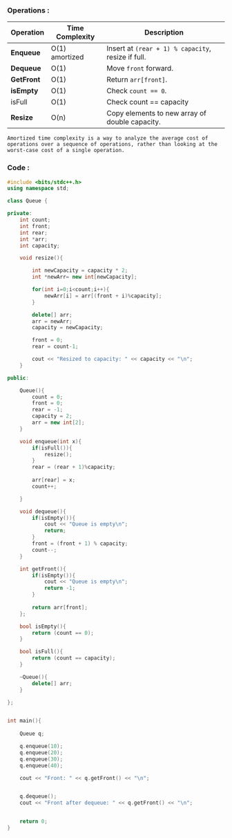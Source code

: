 ### Operations :

| Operation    | Time Complexity | Description                                        |
| ------------ | --------------- | -------------------------------------------------- |
| **Enqueue**  | O(1) amortized  | Insert at `(rear + 1) % capacity`, resize if full. |
| **Dequeue**  | O(1)            | Move `front` forward.                              |
| **GetFront** | O(1)            | Return `arr[front]`.                               |
| **isEmpty**  | O(1)            | Check `count == 0`.                                |
| isFull       | O(1)            | Check count == capacity                            |
| **Resize**   | O(n)            | Copy elements to new array of double capacity.     |


`Amortized time complexity is a way to analyze the average cost of operations over a sequence of operations, rather than looking at the worst-case cost of a single operation.`


### Code :

``` cpp
#include <bits/stdc++.h>
using namespace std;

class Queue {

private:
    int count;
    int front;
    int rear;
    int *arr;
    int capacity;

    void resize(){

        int newCapacity = capacity * 2;
        int *newArr= new int[newCapacity];

        for(int i=0;i<count;i++){
            newArr[i] = arr[(front + i)%capacity];
        }

        delete[] arr;
        arr = newArr;
        capacity = newCapacity;

        front = 0;
        rear = count-1;

        cout << "Resized to capacity: " << capacity << "\n";
    }

public:

    Queue(){
        count = 0;
        front = 0;
        rear = -1;
        capacity = 2;
        arr = new int[2];
    }

    void enqueue(int x){
        if(isFull()){
            resize();
        }
        rear = (rear + 1)%capacity;
    
        arr[rear] = x;
        count++;

    }

    void dequeue(){
        if(isEmpty()){
            cout << "Queue is empty\n";
            return;
        }
        front = (front + 1) % capacity;
        count--;
    }

    int getFront(){
        if(isEmpty()){
            cout << "Queue is empty\n";
            return -1;
        }
       
        return arr[front];
    };

    bool isEmpty(){
        return (count == 0);
    }

    bool isFull(){
        return (count == capacity);
    }

    ~Queue(){
        delete[] arr;
    }

};


int main(){
    
    Queue q;

    q.enqueue(10);
    q.enqueue(20);
    q.enqueue(30);
    q.enqueue(40);

    cout << "Front: " << q.getFront() << "\n";


    q.dequeue();
    cout << "Front after dequeue: " << q.getFront() << "\n";


    return 0;
}


```